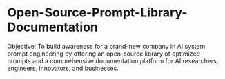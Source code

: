 # Open-Source-Prompt-Library-Documentation
Objective: To build awareness for a brand-new company in AI system prompt engineering by offering an open-source library of optimized prompts and a comprehensive documentation platform for AI researchers, engineers, innovators, and businesses. 
